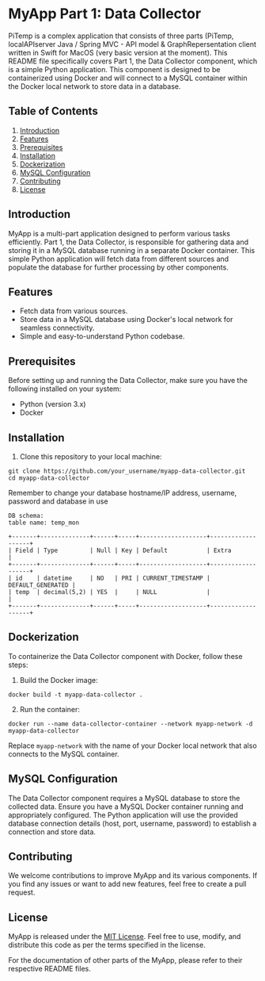 # MyApp Part 1: Data Collector

PiTemp is a complex application that consists of three parts (PiTemp, localAPIserver Java / Spring MVC - API model & GraphRepersentation client written in Swift for MacOS (very basic version at the moment). This README file specifically covers Part 1, the Data Collector component, which is a simple Python application. This component is designed to be containerized using Docker and will connect to a MySQL container within the Docker local network to store data in a database.

## Table of Contents
1. [Introduction](#introduction)
2. [Features](#features)
3. [Prerequisites](#prerequisites)
4. [Installation](#installation)
5. [Dockerization](#dockerization)
6. [MySQL Configuration](#mysql-configuration)
7. [Contributing](#contributing)
8. [License](#license)

## Introduction

MyApp is a multi-part application designed to perform various tasks efficiently. Part 1, the Data Collector, is responsible for gathering data and storing it in a MySQL database running in a separate Docker container. This simple Python application will fetch data from different sources and populate the database for further processing by other components.

## Features

- Fetch data from various sources.
- Store data in a MySQL database using Docker's local network for seamless connectivity.
- Simple and easy-to-understand Python codebase.

## Prerequisites

Before setting up and running the Data Collector, make sure you have the following installed on your system:

- Python (version 3.x)
- Docker

## Installation

1. Clone this repository to your local machine:

```
git clone https://github.com/your_username/myapp-data-collector.git
cd myapp-data-collector
```

Remember to change your database hostname/IP address, username, password and database in use

```
DB schema:
table name: temp_mon

+-------+--------------+------+-----+-------------------+-------------------+
| Field | Type         | Null | Key | Default           | Extra             |
+-------+--------------+------+-----+-------------------+-------------------+
| id    | datetime     | NO   | PRI | CURRENT_TIMESTAMP | DEFAULT_GENERATED |
| temp  | decimal(5,2) | YES  |     | NULL              |                   |
+-------+--------------+------+-----+-------------------+-------------------+
```

## Dockerization

To containerize the Data Collector component with Docker, follow these steps:

1. Build the Docker image:

```
docker build -t myapp-data-collector .
```

2. Run the container:

```
docker run --name data-collector-container --network myapp-network -d myapp-data-collector
```

Replace `myapp-network` with the name of your Docker local network that also connects to the MySQL container.

## MySQL Configuration

The Data Collector component requires a MySQL database to store the collected data. Ensure you have a MySQL Docker container running and appropriately configured. The Python application will use the provided database connection details (host, port, username, password) to establish a connection and store data.

## Contributing

We welcome contributions to improve MyApp and its various components. If you find any issues or want to add new features, feel free to create a pull request.

## License

MyApp is released under the [MIT License](LICENSE). Feel free to use, modify, and distribute this code as per the terms specified in the license.

For the documentation of other parts of the MyApp, please refer to their respective README files.
